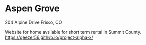 # Aspen Grove

204 Alpine Drive  Frisco, CO

Website for home available for short term rental in Summit County.
https://geezer56.github.io/project-alpha-x/